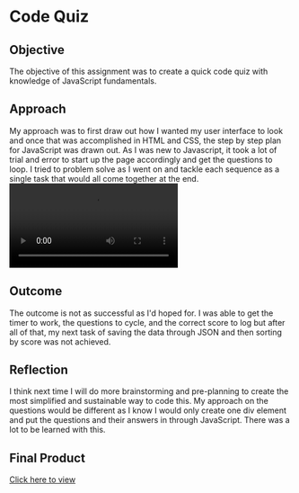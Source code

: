 # Code Quiz

## Objective
The objective of this assignment was to create a quick code quiz with knowledge of JavaScript fundamentals.

## Approach
My approach was to first draw out how I wanted my user interface to look and once that was accomplished in HTML and CSS, the step by step plan for JavaScript was drawn out. As I was new to Javascript, it took a lot of trial and error to start up the page accordingly and get the questions to loop. I tried to problem solve as I went on and tackle each sequence as a single task that would all come together at the end.
![video of code quiz](assets/img.vid/video-code-quiz.mp4)

## Outcome
The outcome is not as successful as I'd hoped for. I was able to get the timer to work, the questions to cycle, and the correct score to log but after all of that, my next task of saving the data through JSON and then sorting by score was not achieved.

## Reflection
I think next time I will do more brainstorming and pre-planning to create the most simplified and sustainable way to code this. My approach on the questions would be different as I know I would only create one div element and put the questions and their answers in through JavaScript. There was a lot to be learned with this.

## Final Product
[Click here to view](https://jessicamdittrich.github.io/CHG-JD052522)